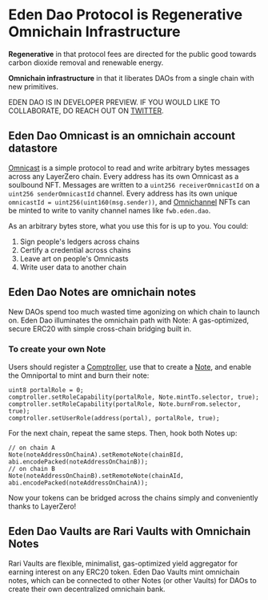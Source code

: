 # Eden Dao Protocol is Regenerative Omnichain Infrastructure

**Regenerative** in that protocol fees are directed for the public good towards carbon dioxide removal and renewable energy.

**Omnichain infrastructure** in that it liberates DAOs from a single chain with new primitives.

EDEN DAO IS IN DEVELOPER PREVIEW. IF YOU WOULD LIKE TO COLLABORATE, DO REACH OUT ON [TWITTER](https://twitter.com/CyrusOfEden).

## Eden Dao Omnicast is an omnichain account datastore

[Omnicast](./src/omnicast/Omnicast.sol) is a simple protocol to read and write arbitrary bytes messages across any LayerZero chain. Every address has its own Omnicast as a soulbound NFT. Messages are written to a `uint256 receiverOmnicastId` on a `uint256 senderOmnicastId` channel. Every address has its own unique `omnicastId = uint256(uint160(msg.sender))`, and [Omnichannel](./src/omnicast/Omnichannel.sol) NFTs can be minted to write to vanity channel names like `fwb.eden.dao`.

As an arbitrary bytes store, what you use this for is up to you. You could:

1. Sign people's ledgers across chains
2. Certify a credential across chains
3. Leave art on people's Omnicasts
4. Write user data to another chain

## Eden Dao Notes are omnichain notes

New DAOs spend too much wasted time agonizing on which chain to launch on. Eden Dao illuminates the omnichain path with Note: A gas-optimized, secure ERC20 with simple cross-chain bridging built in.

### To create your own Note

Users should register a [Comptroller](./src/auth/ComptrollerFactory.sol), use that to create a [Note](./src/mint/NoteFactory.sol), and enable the Omniportal to mint and burn their note:

```solidity
uint8 portalRole = 0;
comptroller.setRoleCapability(portalRole, Note.mintTo.selector, true);
comptroller.setRoleCapability(portalRole, Note.burnFrom.selector, true);
comptroller.setUserRole(address(portal), portalRole, true);
```

For the next chain, repeat the same steps. Then, hook both Notes up:

```solidity
// on chain A
Note(noteAddressOnChainA).setRemoteNote(chainBId, abi.encodePacked(noteAddressOnChainB));
// on chain B
Note(noteAddressOnChainB).setRemoteNote(chainAId, abi.encodePacked(noteAddressOnChainA));
```

Now your tokens can be bridged across the chains simply and conveniently thanks to LayerZero!

## Eden Dao Vaults are Rari Vaults with Omnichain Notes

Rari Vaults are flexible, minimalist, gas-optimized yield aggregator for earning interest on any ERC20 token.
Eden Dao Vaults mint omnichain notes, which can be connected to other Notes (or other Vaults) for DAOs to create their own decentralized omnichain bank.

